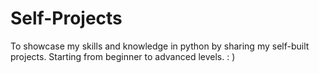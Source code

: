 # Self-Projects
To showcase my skills and knowledge in python by sharing my self-built projects. Starting from beginner to advanced levels. : )
